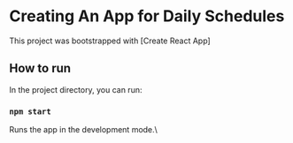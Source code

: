 # Creating An App for Daily Schedules

This project was bootstrapped with [Create React App]

## How to run

In the project directory, you can run:

### `npm start`

Runs the app in the development mode.\

